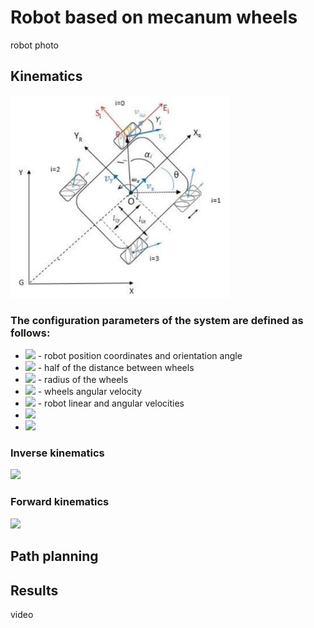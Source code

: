 # Robot based on mecanum wheels
robot photo
## Kinematics
<img src="photos/kinematics.jpeg" width="350">

### The configuration parameters of the system are defined as follows:
- <img src="https://render.githubusercontent.com/render/math?math=x,y,\phi"> - robot position coordinates and orientation angle
- <img src="http://latex.codecogs.com/svg.latex?l_x,l_y"> - half of the distance between wheels
- <img src="http://latex.codecogs.com/svg.latex?r"> - radius of the wheels
- <img src="http://latex.codecogs.com/svg.latex?\omega_i"> - wheels angular velocity
- <img src="http://latex.codecogs.com/svg.latex?v_x,v_y,\phi"> - robot linear and angular velocities
- <img src="http://latex.codecogs.com/svg.latex?l=sqrt(l_x^2+l_y^2)">
- <img src="https://render.githubusercontent.com/render/math?math=\alpha_1=\pm\;atan(l_x/l_y);\alpha_3=\pm\pi\mp\;atan(l_x/l_y)">

### Inverse kinematics
<img src="https://render.githubusercontent.com/render/math?math=\begin{bmatrix}\omega_1\\\omega_2\\\omega_3\\\omega_4\\\end{bmatrix}=1/r\begin{bmatrix}-1&1&-l*sin(3*pi/4-\alpha_1)/sin(-pi/4)\\1&1&-l*sin(-3*pi/4-\alpha_1)/sin(pi/4)\\1&1& l*sin(pi/4-\alpha_3)/sin(pi/4)\\-1&1&l*sin(-pi/4-\alpha_3)/sin(-pi/4)\\\end{bmatrix}\begin{bmatrix}v_x\\v_y\\\omega\end{bmatrix}">

### Forward kinematics
<img src="http://latex.codecogs.com/svg.latex?\begin{bmatrix}v_x\\v_y\\\omega\end{bmatrix}=r/4\begin{bmatrix}1&1&1&1\\-1&1&1&-1\\-1/(l_x+l_y)&1/(l_x+l_y)&-1/(l_x+l_y)&1/(l_x+l_y)\end{bmatrix}\begin{bmatrix}\omega_1\\\omega_2\\\omega_3\\\omega_4\end{bmatrix}">

## Path planning

## Results
video
